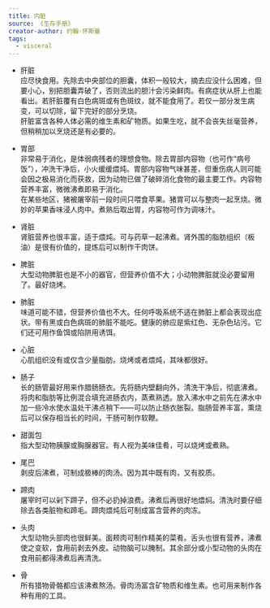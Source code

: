 ```yaml
---
title: 内脏
source: 《生存手册》
creator-author: 约翰·怀斯曼
tags:
  - visceral
---
```


- 肝脏  
  应尽快食用。先除去中央部位的胆囊，体积一般较大，摘去应没什么困难，但要小心，别把胆囊弄破了，否则流出的胆汁会污染鲜肉。有病症状从肝上也能看出。若肝脏覆有白色病斑或有色斑纹，就不能食用了。若仅一部分发生病变，可以切除，留下完好的部分烹烧。  
  肝脏富含各种人体必需的维生素和矿物质。如果生吃，就不会丧失丝毫营养，但稍稍加以烹烧还是有必要的。

- 胃部  
  非常易于消化，是体弱病残者的理想食物。除去胃部内容物（也可作“病号饭”），冲洗干净后，小火缓缓煨炖。胃部内容物气味甚差，但重伤病人则可能会因之极易消化而获救，因为动物已做了破碎消化食物的最主要工作。内容物营养丰富，微微沸煮即易于消化。  
  在某些地区，猪被屠宰前一段时间只喂食苹果。猪胃可以与整肉一起烹烧。微妙的苹果香味浸人肉中。煮熟后取出胃，内容物可作为调味汁。

- 肾脏  
  肾脏营养也很丰富，适于煨炖。可与药草一起沸煮。肾外围的脂肪组织（板油）是很有价值的，提炼后可以制作干肉饼。

- 脾脏  
  大型动物脾脏也是不小的器官，但营养价值不大；小动物脾脏就没必要留用了。最好烧烤。

- 肺脏  
  味道可能不错，但营养价值也不大。任何呼吸系统不适在肺脏上都会表现出症状。带有黑或白色病斑的肺脏不能吃。健康的肺应是紫红色、无杂色玷污。它们还可用作鱼饵或陷阱用诱饵。

- 心脏  
  心肌组织没有或仅含少量脂肪。烧烤或者煨炖，其味都很好。

- 肠子  
  长的肠管最好用来作腊肠肠衣。先将肠内壁翻向外，清洗干净后，彻底沸煮。将肉和脂肪等比例混合填充进肠衣内，蒸煮熟透。放入沸水中之前先在沸水中加一些冷水使水温处干沸点稍下——可以防止肠衣胀裂。脂肠营养丰富，熏烧后可以保存相当长的时间，干肠可制作软鞭。

- 甜面包  
  指大型动物胰腺或胸腺器官。有人视为美味佳肴，可以烧烤或煮熟。

- 尾巴  
  剥皮后沸煮，可制成极棒的肉汤。因为其中既有肉，又有胶质。

- 蹄肉  
  屠宰时可以剁下蹄子，但不必扔掉浪费。沸煮后再很好地煨焖。清洗时要仔细除去各类脏物和蹄毛。蹄肉煨炖后可制成富含营养的肉冻。

- 头肉  
  大型动物头部肉也很鲜美。面颊肉可制作精美的菜肴。舌头也很有营养，沸煮使之变软，食用前剥去外皮。动物脑可以腌制。其余部分或小型动物的头肉在食用前都得沸煮后再清洗。

- 骨  
  所有猎物骨骼都应该沸煮熬汤。骨肉汤富含矿物质和维生素。也可用来制作各种有用的工具。